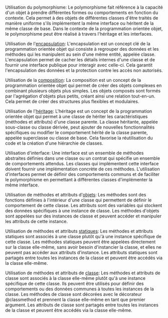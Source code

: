 Utilisation du polymorphisme:
Le polymorphisme fait référence à la capacité d'un objet à prendre différentes formes ou comportements en fonction du contexte. Cela permet à des objets de différentes classes d'être traités de manière uniforme s'ils implémentent la même interface ou héritent de la même classe de base. Dans le contexte de la programmation orientée objet, le polymorphisme peut être réalisé à travers l'héritage et les interfaces.

Utilisation de l'[encapsulation](https://github.com/619yassine/POOPasswordGen/blob/main/methods/textMethods.py#L3):
L'encapsulation est un concept clé de la programmation orientée objet qui consiste à regrouper des données et les méthodes qui les manipulent au sein d'une même entité, appelée classe. L'encapsulation permet de cacher les détails internes d'une classe et de fournir une interface publique pour interagir avec celle-ci. Cela garantit l'encapsulation des données et la protection contre les accès non autorisés.

Utilisation de la [composition](https://github.com/619yassine/POOPasswordGen/blob/main/generator/getPossibilities.py#L11):
La composition est un concept de la programmation orientée objet qui permet de créer des objets complexes en combinant plusieurs objets plus simples. Les objets composés sont formés par l'agrégation d'objets plus petits, créant ainsi une relation tout-en-un. Cela permet de créer des structures plus flexibles et modulaires.

Utilisation de l'[héritage](https://github.com/619yassine/POOPasswordGen/blob/main/methods/datesMethods.py#L3):
L'héritage est un concept de la programmation orientée objet qui permet à une classe de hériter les caractéristiques (méthodes et attributs) d'une classe parente. La classe héritante, appelée sous-classe ou classe dérivée, peut ajouter de nouvelles fonctionnalités spécifiques ou modifier le comportement hérité de la classe parente, appelée superclasse ou classe de base. Cela favorise la réutilisation du code et la création d'une hiérarchie de classes.

Utilisation d'interface:
Une interface est un ensemble de méthodes abstraites définies dans une classe ou un contrat qui spécifie un ensemble de comportements attendus. Les classes qui implémentent cette interface doivent fournir une implémentation concrète de ces méthodes. L'utilisation d'interfaces permet de définir des comportements communs et de faciliter le polymorphisme en permettant à différentes classes d'implémenter la même interface.

Utilisation de méthodes et attributs d'[objets](https://github.com/619yassine/POOPasswordGen/blob/main/methods/textMethods.py#L6):
Les méthodes sont des fonctions définies à l'intérieur d'une classe qui permettent de définir le comportement de cette classe. Les attributs sont des variables qui stockent des données spécifiques à une instance de classe. Les méthodes d'objets sont appelées sur des instances de classe et peuvent accéder et manipuler les attributs de cette instance.

Utilisation de méthodes et attributs [statiques](https://github.com/619yassine/POOPasswordGen/blob/main/methods/textMethods.py#L5):
Les méthodes et attributs statiques sont associés à une classe plutôt qu'à une instance spécifique de cette classe. Les méthodes statiques peuvent être appelées directement sur la classe elle-même, sans avoir besoin d'instancier la classe, et elles ne peuvent pas accéder aux attributs d'instance. Les attributs statiques sont partagés entre toutes les instances de la classe et peuvent être accédés via la classe elle-même.

Utilisation de méthodes et attributs de [classe](https://github.com/619yassine/POOPasswordGen/blob/main/methods/textMethods.py#L10):
Les méthodes et attributs de classe sont associés à la classe elle-même plutôt qu'à une instance spécifique de cette classe. Ils peuvent être utilisés pour définir des comportements ou des données communes à toutes les instances de la classe. Les méthodes de classe sont décorées avec le décorateur @classmethod et prennent la classe elle-même en tant que premier argument. Les attributs de classe sont partagés entre toutes les instances de la classe et peuvent être accédés via la classe elle-même.




